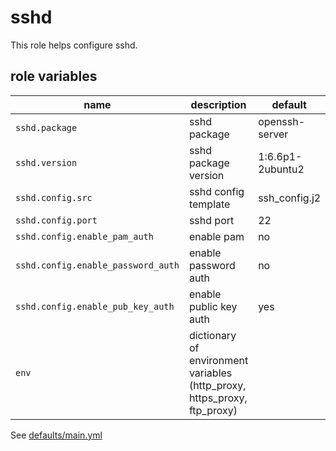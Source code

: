 # sshd

This role helps configure sshd.

## role variables

|name|description|default|
|----|-----------|-------|
|`sshd.package`|sshd package|openssh-server|
|`sshd.version`|sshd package version|1:6.6p1-2ubuntu2|
|`sshd.config.src`|sshd config template|ssh_config.j2|
|`sshd.config.port`|sshd port|22|
|`sshd.config.enable_pam_auth`|enable pam|no|
|`sshd.config.enable_password_auth`|enable password auth|no|
|`sshd.config.enable_pub_key_auth`|enable public key auth|yes|
|`env`|dictionary of environment variables (http_proxy, https_proxy, ftp_proxy)||

See [defaults/main.yml](https://github.com/ryankanno/ansible-roles/blob/master/sshd/defaults/main.yml)

